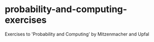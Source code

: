 # probability-and-computing-exercises
Exercises to 'Probability and Computing' by Mitzenmacher and Upfal
